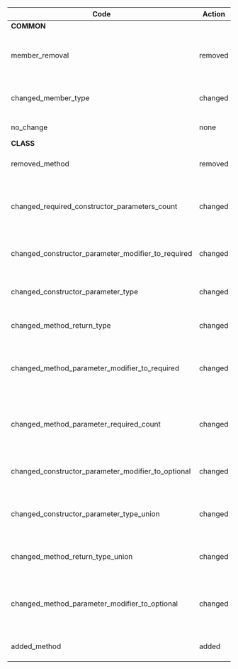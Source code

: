| Code | Action | Status | Description |
| --- | --- | --- | --- |
| **COMMON**
|  member_removal | removed | breaking | Signature member removed from package
|  changed_member_type | changed | breaking | Signature member type changed
|  no_change | none | compatible | Nothing is changed
| **CLASS**
|  removed_method | removed | breaking | Method removed from class
|  changed_required_constructor_parameters_count | changed | breaking | Required parameters count in constructor has changed
|  changed_constructor_parameter_modifier_to_required | changed | breaking | Constructor paramter became required
|  changed_constructor_parameter_type | changed | breaking | Constructor parameter type changed
|  changed_method_return_type | changed | breaking | Method return type changed
|  changed_method_parameter_modifier_to_required | changed | breaking | Method parameter changed from optional to required
|  changed_method_parameter_required_count | changed | breaking | Changed required parameters count in class method
|  changed_constructor_parameter_modifier_to_optional | changed | compatible | Constructor parameter became optional
|  changed_constructor_parameter_type_union | changed | compatible | Constructor parameter type changed to union type
|  changed_method_return_type_union | changed | compatible | Method return type changed to union type
|  changed_method_parameter_modifier_to_optional | changed | compatible | Method parameter changed from required to optional
|  added_method | added | compatible | Method added to class